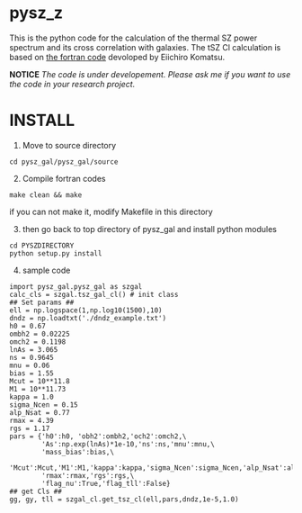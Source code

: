 # pysz_z
This is the python code for the calculation of the thermal SZ power spectrum and its cross correlation with galaxies.
The tSZ Cl calculation is based on [the fortran code](https://wwwmpa.mpa-garching.mpg.de/~komatsu/CRL/clusters/szpowerspectrumdks/) devoloped by Eiichiro Komatsu.

**NOTICE**
*The code is under developement. Please ask me if you want to use the code in your research project.*

# INSTALL
1. Move to source directory

```
cd pysz_gal/pysz_gal/source
```

2. Compile fortran codes

```
make clean && make
```

if you can not make it, modify Makefile in this directory


3. then go back to top directory of pysz_gal and install python modules

```
cd PYSZDIRECTORY
python setup.py install
```

4. sample code

```
import pysz_gal.pysz_gal as szgal
calc_cls = szgal.tsz_gal_cl() # init class
## Set params ##
ell = np.logspace(1,np.log10(1500),10)
dndz = np.loadtxt('./dndz_example.txt')
h0 = 0.67
ombh2 = 0.02225
omch2 = 0.1198
lnAs = 3.065
ns = 0.9645
mnu = 0.06
bias = 1.55
Mcut = 10**11.8
M1 = 10**11.73
kappa = 1.0
sigma_Ncen = 0.15
alp_Nsat = 0.77
rmax = 4.39
rgs = 1.17
pars = {'h0':h0, 'obh2':ombh2,'och2':omch2,\
        'As':np.exp(lnAs)*1e-10,'ns':ns,'mnu':mnu,\
        'mass_bias':bias,\
        'Mcut':Mcut,'M1':M1,'kappa':kappa,'sigma_Ncen':sigma_Ncen,'alp_Nsat':alp_Nsat,\
        'rmax':rmax,'rgs':rgs,\
        'flag_nu':True,'flag_tll':False}
## get Cls ##
gg, gy, tll = szgal_cl.get_tsz_cl(ell,pars,dndz,1e-5,1.0)
```
